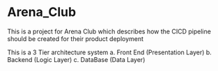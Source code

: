 # Arena_Club
This is a project for Arena Club which describes how the CICD pipeline should be created for their product deployment


This is a 3 Tier architecture system
a. Front End (Presentation Layer)
b. Backend (Logic Layer)
c. DataBase (Data Layer)
